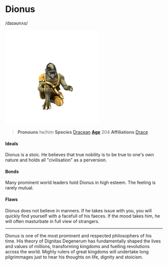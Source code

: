 # Dionus
/daɪəʊnʌs/

![](dionus.png)
> **Pronouns** he/him
> **Species** [Dracean](../../species/homonid/dracean)
> **[Age](../../species/ageing)** 204
> **Affiliations** [Drace](../../locations/drace/drace)

#### Ideals
Dionus is a stoic. He believes that true nobility is to be true to one's own nature and holds all "civilisation" as a perversion.

#### Bonds
Many prominent world leaders hold Dionus in high esteem. The feeling is rarely mutual.

#### Flaws
Dionus does not believe in manners. If he takes issue with you, you will quickly find yourself with a facefull of his faeces. If the mood takes him, he will often masturbate in full view of strangers.

---

Dionus is one of the most prominent and respected philosophers of his time. His theory of Dignitas Degenerum has fundamentally shaped the lives and values of millions, transforming kingdoms and fuelling revolutions across the world. Mighty rulers of great kingdoms will undertake long pilgrimmages just to hear his thoughts on life, dignity and stoicism.
